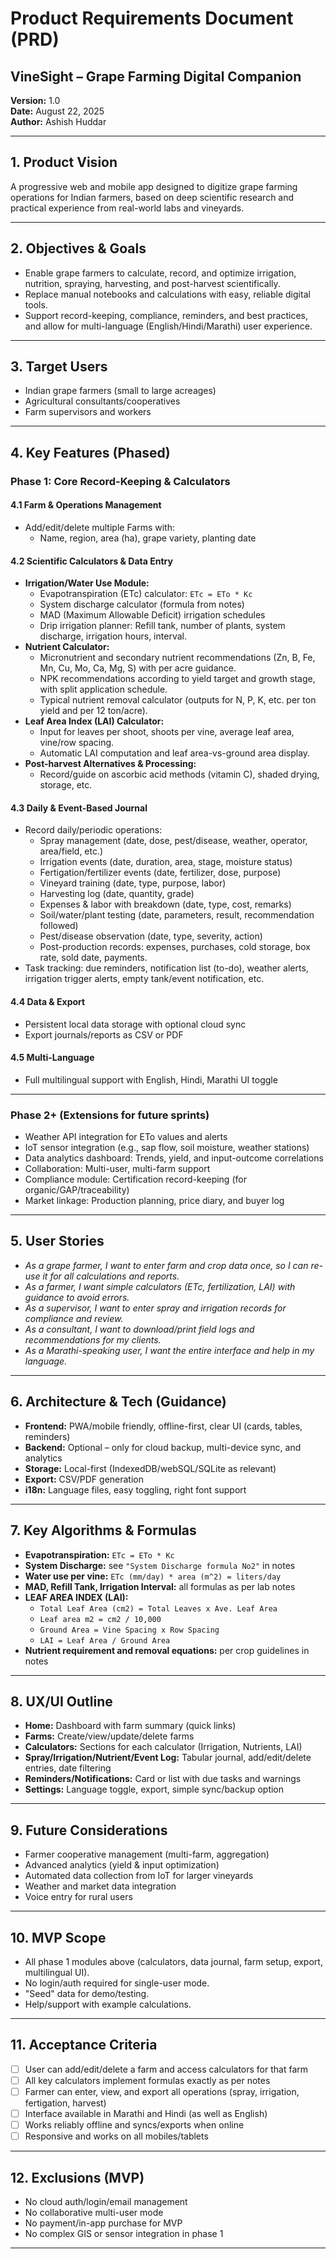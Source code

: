 # Product Requirements Document (PRD)

## VineSight – Grape Farming Digital Companion

**Version:** 1.0  
**Date:** August 22, 2025  
**Author:** Ashish Huddar

---

## 1. Product Vision

A progressive web and mobile app designed to digitize grape farming operations for Indian farmers, based on deep scientific research and practical experience from real-world labs and vineyards.

---

## 2. Objectives & Goals

- Enable grape farmers to calculate, record, and optimize irrigation, nutrition, spraying, harvesting, and post-harvest scientifically.
- Replace manual notebooks and calculations with easy, reliable digital tools.
- Support record-keeping, compliance, reminders, and best practices, and allow for multi-language (English/Hindi/Marathi) user experience.

---

## 3. Target Users

- Indian grape farmers (small to large acreages)
- Agricultural consultants/cooperatives
- Farm supervisors and workers

---

## 4. Key Features (Phased)

### **Phase 1: Core Record-Keeping & Calculators**

#### **4.1 Farm & Operations Management**

- Add/edit/delete multiple Farms with:
  - Name, region, area (ha), grape variety, planting date

#### **4.2 Scientific Calculators & Data Entry**

- **Irrigation/Water Use Module:**
  - Evapotranspiration (ETc) calculator: `ETc = ETo * Kc`
  - System discharge calculator (formula from notes)
  - MAD (Maximum Allowable Deficit) irrigation schedules
  - Drip irrigation planner: Refill tank, number of plants, system discharge, irrigation hours, interval.
- **Nutrient Calculator:**
  - Micronutrient and secondary nutrient recommendations (Zn, B, Fe, Mn, Cu, Mo, Ca, Mg, S) with per acre guidance.
  - NPK recommendations according to yield target and growth stage, with split application schedule.
  - Typical nutrient removal calculator (outputs for N, P, K, etc. per ton yield and per 12 ton/acre).
- **Leaf Area Index (LAI) Calculator:**
  - Input for leaves per shoot, shoots per vine, average leaf area, vine/row spacing.
  - Automatic LAI computation and leaf area-vs-ground area display.
- **Post-harvest Alternatives & Processing:**
  - Record/guide on ascorbic acid methods (vitamin C), shaded drying, storage, etc.

#### **4.3 Daily & Event-Based Journal**

- Record daily/periodic operations:
  - Spray management (date, dose, pest/disease, weather, operator, area/field, etc.)
  - Irrigation events (date, duration, area, stage, moisture status)
  - Fertigation/fertilizer events (date, fertilizer, dose, purpose)
  - Vineyard training (date, type, purpose, labor)
  - Harvesting log (date, quantity, grade)
  - Expenses & labor with breakdown (date, type, cost, remarks)
  - Soil/water/plant testing (date, parameters, result, recommendation followed)
  - Pest/disease observation (date, type, severity, action)
  - Post-production records: expenses, purchases, cold storage, box rate, sold date, payments.
- Task tracking: due reminders, notification list (to-do), weather alerts, irrigation trigger alerts, empty tank/event notification, etc.

#### **4.4 Data & Export**

- Persistent local data storage with optional cloud sync
- Export journals/reports as CSV or PDF

#### **4.5 Multi-Language**

- Full multilingual support with English, Hindi, Marathi UI toggle

---

### **Phase 2+ (Extensions for future sprints)**

- Weather API integration for ETo values and alerts
- IoT sensor integration (e.g., sap flow, soil moisture, weather stations)
- Data analytics dashboard: Trends, yield, and input-outcome correlations
- Collaboration: Multi-user, multi-farm support
- Compliance module: Certification record-keeping (for organic/GAP/traceability)
- Market linkage: Production planning, price diary, and buyer log

---

## 5. User Stories

- _As a grape farmer, I want to enter farm and crop data once, so I can re-use it for all calculations and reports._
- _As a farmer, I want simple calculators (ETc, fertilization, LAI) with guidance to avoid errors._
- _As a supervisor, I want to enter spray and irrigation records for compliance and review._
- _As a consultant, I want to download/print field logs and recommendations for my clients._
- _As a Marathi-speaking user, I want the entire interface and help in my language._

---

## 6. Architecture & Tech (Guidance)

- **Frontend:** PWA/mobile friendly, offline-first, clear UI (cards, tables, reminders)
- **Backend:** Optional – only for cloud backup, multi-device sync, and analytics
- **Storage:** Local-first (IndexedDB/webSQL/SQLite as relevant)
- **Export:** CSV/PDF generation
- **i18n:** Language files, easy toggling, right font support

---

## 7. Key Algorithms & Formulas

- **Evapotranspiration:** `ETc = ETo * Kc`
- **System Discharge:** see `"System Discharge formula No2"` in notes
- **Water use per vine:** `ETc (mm/day) * area (m^2) = liters/day`
- **MAD, Refill Tank, Irrigation Interval:** all formulas as per lab notes
- **LEAF AREA INDEX (LAI):**
  - `Total Leaf Area (cm2) = Total Leaves x Ave. Leaf Area`
  - `Leaf area m2 = cm2 / 10,000`
  - `Ground Area = Vine Spacing x Row Spacing`
  - `LAI = Leaf Area / Ground Area`
- **Nutrient requirement and removal equations:** per crop guidelines in notes

---

## 8. UX/UI Outline

- **Home:** Dashboard with farm summary (quick links)
- **Farms:** Create/view/update/delete farms
- **Calculators:** Sections for each calculator (Irrigation, Nutrients, LAI)
- **Spray/Irrigation/Nutrient/Event Log:** Tabular journal, add/edit/delete entries, date filtering
- **Reminders/Notifications:** Card or list with due tasks and warnings
- **Settings:** Language toggle, export, simple sync/backup option

---

## 9. Future Considerations

- Farmer cooperative management (multi-farm, aggregation)
- Advanced analytics (yield & input optimization)
- Automated data collection from IoT for larger vineyards
- Weather and market data integration
- Voice entry for rural users

---

## 10. MVP Scope

- All phase 1 modules above (calculators, data journal, farm setup, export, multilingual UI).
- No login/auth required for single-user mode.
- "Seed" data for demo/testing.
- Help/support with example calculations.

---

## 11. Acceptance Criteria

- [ ] User can add/edit/delete a farm and access calculators for that farm
- [ ] All key calculators implement formulas exactly as per notes
- [ ] Farmer can enter, view, and export all operations (spray, irrigation, fertigation, harvest)
- [ ] Interface available in Marathi and Hindi (as well as English)
- [ ] Works reliably offline and syncs/exports when online
- [ ] Responsive and works on all mobiles/tablets

---

## 12. Exclusions (MVP)

- No cloud auth/login/email management
- No collaborative multi-user mode
- No payment/in-app purchase for MVP
- No complex GIS or sensor integration in phase 1

---
